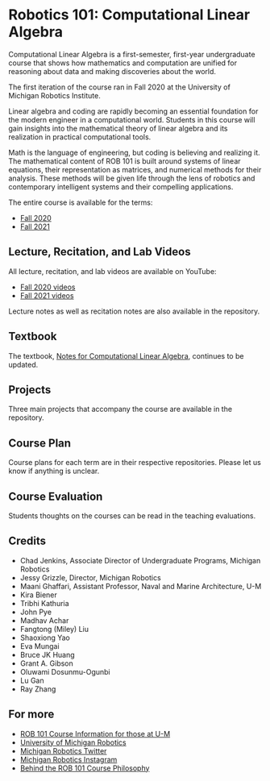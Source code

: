 # Robotics 101: Computational Linear Algebra

Computational Linear Algebra is a first-semester, first-year undergraduate course that shows how mathematics and computation are unified for reasoning about data and making discoveries about the world.

The first iteration of the course ran in Fall 2020 at the University of Michigan Robotics Institute.

Linear algebra and coding are rapidly becoming an essential foundation for the modern engineer in a computational world.  Students in this course will gain insights into the mathematical theory of linear algebra and its realization in practical computational tools. 

Math is the language of engineering, but coding is believing and realizing it. The mathematical content of ROB 101 is built around systems of linear equations, their representation as matrices, and numerical methods for their analysis. These methods will be given life through the lens of robotics and contemporary intelligent systems and their compelling applications.

The entire course is available for the terms:
- [Fall 2020](https://github.com/michiganrobotics/rob101/tree/main/Fall%202020)
- [Fall 2021](https://github.com/michiganrobotics/rob101/tree/main/Fall%202021)

## Lecture, Recitation, and Lab Videos
All lecture, recitation, and lab videos are available on YouTube:  
- [Fall 2020 videos](https://www.youtube.com/playlist?list=PLdPQZLMHRjDK8ZbLIcq1Q2PQobIi68dpv)
- [Fall 2021 videos](https://www.youtube.com/playlist?list=PLdPQZLMHRjDJ5d_dE4FeOviv0gRe4UYsB)  

Lecture notes as well as recitation notes are also available in the repository.

## Textbook
The textbook, [Notes for Computational Linear Algebra](https://github.com/michiganrobotics/rob101/blob/main/Textbook/ROB_101_F_21_Grizzle-29November2021.pdf), continues to be updated.

## Projects
Three main projects that accompany the course are available in the repository.

## Course Plan
Course plans for each term are in their respective repositories. Please let us know if anything is unclear.

## Course Evaluation
Students thoughts on the courses can be read in the teaching evaluations.

## Credits
- Chad Jenkins, Associate Director of Undergraduate Programs, Michigan Robotics
- Jessy Grizzle, Director, Michigan Robotics
- Maani Ghaffari, Assistant Professor, Naval and Marine Architecture, U-M
- Kira Biener
- Tribhi Kathuria
- John Pye
- Madhav Achar
- Fangtong (Miley) Liu
- Shaoxiong Yao
- Eva Mungai
- Bruce JK Huang
- Grant A. Gibson
- Oluwami Dosunmu-Ogunbi
- Lu Gan
- Ray Zhang

## For more
- [ROB 101 Course Information for those at U-M](https://robotics.umich.edu/academic-program/course-offerings/rob101/)
- [University of Michigan Robotics](https://robotics.umich.edu)
- [Michigan Robotics Twitter](http://twitter.com/umrobotics)
- [Michigan Robotics Instagram](http://instagram.com/umrobotics/)
- [Behind the ROB 101 Course Philosophy](http://www.asee-prism.org/solving-for-equity/)